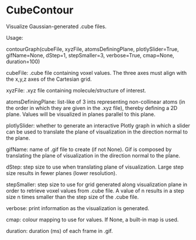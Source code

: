 # CubeContour
Visualize Gaussian-generated .cube files.

Usage:

contourGraph(cubeFile, xyzFile, atomsDefiningPlane, plotlySlider=True, gifName=None, dStep=1, stepSmaller=3, verbose=True, cmap=None, duration=100)

cubeFile: .cube file containing voxel values. The three axes must align with the x,y,z axes of the Cartesian grid.

xyzFile: .xyz file containing molecule/structure of interest.

atomsDefiningPlane: list-like of 3 ints representing non-collinear atoms (in the order in which they are given in the .xyz file), thereby defining a 2D plane. Values will be visualized in planes parallel to this plane.

plotlySlider: whether to generate an interactive Plotly graph in which a slider can be used to translate the plane of visualization in the direction normal to the plane.

gifName: name of .gif file to create (if not None). Gif is composed by translating the plane of visualization in the direction normal to the plane.

dStep: step size to use when translating plane of visualization. Large step size results in fewer planes (lower resolution).

stepSmaller: step size to use for grid generated along visualization plane in order to retrieve voxel values from .cube file. A value of n results in a step size n times smaller than the step size of the .cube file.

verbose: print information as the visualization is generated.

cmap: colour mapping to use for values. If None, a built-in map is used.

duration: duration (ms) of each frame in .gif.

